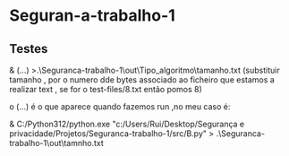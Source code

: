 # Seguran-a-trabalho-1


## Testes 
& (...) >.\Seguranca-trabalho-1\out\Tipo_algoritmo\tamanho.txt
(substituir tamanho , por o numero dde bytes associado ao ficheiro que estamos a realizar text , se for o test-files/8.txt então pomos 8)

o (...) é o que aparece quando fazemos run  ,no meu caso é:

& C:/Python312/python.exe "c:/Users/Rui/Desktop/Segurança e privacidade/Projetos/Seguranca-trabalho-1/src/B.py" > .\Seguranca-trabalho-1\out\tamnho.txt

 